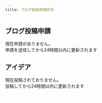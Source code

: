 ```yaml
---
title: ブログ投稿申請状況
---
```

<h2>ブログ投稿申請</h2>
現在申請がありません。<br>
申請を送信してから24時間以内に更新されます<br>
<h2>アイデア</h2>
現在投稿されておりません。<br>
投稿してから24時間以内に更新されます<br>
<p style="color: white;">実は手動更新です。</p>